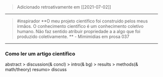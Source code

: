 > Adicionado retroativamente em [[2021-07-02]]
---

> #inspirador **O meu projeto científico foi construido pelos meus irmãos. O conhecimento científico é um conhecimento coletivo humano. Não faz sentido atribuir propriedade a a algo que foi produzido coletivamente.  **
\- Mimimidias em prosa 037

---

### Como ler um artigo científico
abstract > discussion(& concl) > intro(& bg) > results > methods(& math/theory)
resumo> discuss